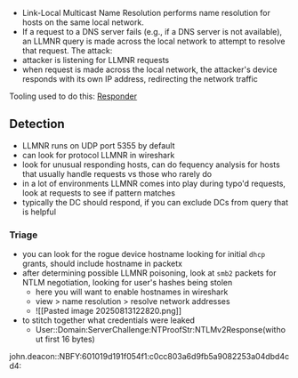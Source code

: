 - Link-Local Multicast Name Resolution performs name resolution for hosts on the same local network.
- If a request to a DNS server fails (e.g., if a DNS server is not available), an LLMNR query is made across the local network to attempt to resolve that request.
The attack:
- attacker is listening for LLMNR requests
- when request is made across the local network, the attacker's device responds with its own IP address, redirecting the network traffic

Tooling used to do this:
	[Responder](https://www.kali.org/tools/responder/)

## Detection
- LLMNR runs on UDP port 5355 by default
- can look for protocol LLMNR in wireshark
- look for unusual responding hosts, can do fequency analysis for hosts that usually handle requests vs those who rarely do
- in a lot of environments LLMNR comes into play during typo'd requests, look at requests to see if pattern matches
- typically the DC should respond, if you can exclude DCs from query that is helpful

### Triage
- you can look for the rogue device hostname looking for initial `dhcp` grants, should include hostname in packetx
- after determining possible LLMNR poisoning, look at `smb2` packets for NTLM negotiation, looking for user's hashes being stolen
	- here you will want to enable hostnames in wireshark
	- view > name resolution > resolve network addresses
	- ![[Pasted image 20250813122820.png]]
- to stitch together what credentials were leaked 
	- User::Domain:ServerChallenge:NTProofStr:NTLMv2Response(without first 16 bytes)


john.deacon::NBFY:601019d191f054f1:c0cc803a6d9fb5a9082253a04dbd4cd4:
